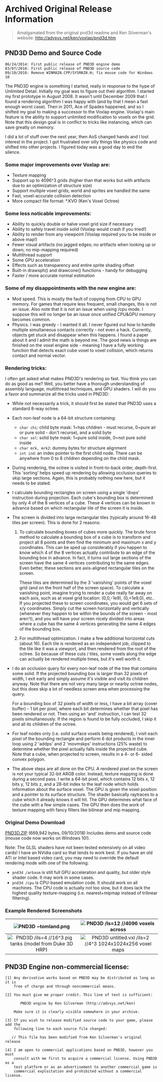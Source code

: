 # Archived Original Release Information

>  Amalgamated from the original pnd3d readme and Ken Silverman's website: http://advsys.net/ken/voxlap/pnd3d.htm

##  PND3D Demo and Source Code

```
06/24/2014: First public release of PND3D engine demo
03/07/2018: First public release of PND3D source code
09/10/2018: Remove WINMAIN.CPP/SYSMAIN.H; fix mouse code for Windows 10
```

The PND3D engine is something I started, really in response to the hype of Unlimited Detail. Initially my goal was to figure out their algorithm. I started my first prototype in August 2008. It wasn't until December 2009 that I found a rendering algorithm I was happy with (and by that I mean a fast enough worst case). Then in 2011, Ace of Spades happened, and so I shifted my goal to making a successor to the Voxlap engine. Voxlap's main feature is the ability to support unlimited modification to voxels on the grid. Note that this design goal is in conflict to tricks like instancing, which can save greatly on memory.

I did a lot of stuff over the next year, then AoS changed hands and I lost interest in the project. I got frustrated over silly things like physics code and shifted into other projects. I figured today was a good day to end the silence.

### Some major improvements over Voxlap are:

- Texture mapping
- Support up to 4096^3 grids (higher than that works but with artifacts due to an optimization of structure size)
- Support multiple voxel grids; world and sprites are handled the same
- Fast, voxel-accurate collision detection
- More compact file format: *.KVO (Ken's Voxel Octree)

### Some less noticable improvements:

- Ability to quickly double or halve voxel grid size if necessary
- Ability to safely travel inside solid (Voxlap would crash if you tried!)
- Ability to render from any viewpoint (Voxlap required you to be inside or above map!)
- Fewer visual artifacts (no jagged edges; no artifacts when looking up or down; no mip-mapping required)
- Multithread support
- Some GPU acceleration
- Effects such as transparency and entire sprite shading offset
- Built-in drawsph() and drawcone() functions - handy for debugging
- Faster / more accurate normal estimation

### Some of my disappointments with the new engine are:

- Mod speed. This is mostly the fault of copying from CPU to GPU memory. For games that require less frequent, small changes, this is not an issue. Also note that it is not an issue when using /cpu mode. I suppose this will no longer be an issue once unified CPU&GPU memory becomes common.
- Physics. I was greedy - I wanted it all. I never figured out how to handle multiple simultaneous contacts correctly - not even a hack. Currently, objects get stuck and disappear when this happens. I found a paper about it and I admit the math is beyond me. The good news is things are finished on the voxel engine side - meaning I have a fully working function that detects exact cube voxel to voxel collision, which returns contact and normal vector.

### Rendering tricks:

I often get asked what makes PND3D's rendering so fast. You think you can do as good as me? Well, you better have a thorough understanding of assembly language, multithread techniques, and GPU shaders. I will do you a favor and summarize all the tricks used in PND3D:

- While not necessarily a trick, it should first be stated that PND3D uses a standard 8-way octree.
- Each non-leaf node is a 64-bit structure containing:
  - `char chi`: child byte mask: 1=has children - must recurse, 0=pure air or pure solid - don't recurse), and a solid byte
  - `char sol`: solid byte mask: 1=pure solid inside, 0=not pure solid inside
  - `char mrk, mrk2`: dummy bytes for structure alignment
  - `int ind`: an index pointer to the first child node. There can be anywhere from 0 to 8 children depending on the child mask.
 - During rendering, the octree is visited in front-to-back order, depth-first. This 'sorting' helps speed up rendering by allowing occlusion queries to skip large sections. Again, this is probably nothing new here, but it needs to be stated.
  - I calculate bounding rectangles on screen using a single 'divps' instruction during projection. Each cube's bounding box is determined by only 4 of the 8 vertices of a cube. These 4 vertices can be known in advance based on which rectangular tile of the screen it is inside.
  - The screen is divided into large rectangular tiles (typically around 16-48 tiles per screen). This is done for 2 reasons:

    1. To calculate bounding boxes of cubes more quickly. The brute force method to calculate a bounding box of a cube is to transform and project all 8 points and then find the minimum and maximum x and y coordinates. This can be sped up considerably if you happen to know which 4 of the 8 vertices actually contribute to an edge of the bounding box in advance. In fact, it turns out large sections of the screen have the same 4 vertices contributing to the same edges. Even better, these sections are axis-aligned rectangular tiles on the screen.

        These tiles are determined by the 3 'vanishing' points of the voxel grid (and on the front half of the screen space). To calculate a vanishing point, imagine trying to render a cube really far away on each axis, such as at voxel grid location: (0,0,-1e9), (0,+1e9,0), etc.. If you projected these to screen coordinates, you would get 6 sets of x/y coordinates. Simply cut the screen horizontally and vertically (whenever they happen to be within the bounds of the screen - most aren't), and you will have your screen nicely divided into areas where a cube has the same 4 vertices generating the same 4 edges of the bounding box.

    2. For multithread optimization. I make a few additional horizontal cuts (about 16). Each tile is rendered as an independent job, clipped to the tile like it was a viewport, and then rendered from the root of the octree. So because of these cuts / tiles, some voxels along the edge can actually be rendered multiple times, but it's well worth it.

- I do an occlusion query for every non-leaf node of the tree that contains some solid. If the projected bounding box is larger than 32 pixels of width, I exit early and simply assume it's visible and visit its children anyway. Note that there are not very many large or nearby octree nodes, but this does skip a lot of needless screen area when processing the query.

  For a bounding box of 32 pixels of width or less, I have a bit array (cover buffer) - 1 bit per pixel, where each bit determines whether that pixel has been rendered or not. Then using an 'and' instruction, I can test 32 pixels simultaneously. If the region is found to be fully occluded, I skip it and all its children of the octree.

- For leaf nodes only (i.e. solid surface voxels being rendered), I visit each pixel of the bounding rectangle and perform 6 dot products in the inner loop using 2 'addps' and 2 'movmskps' instructions (25% waste) to determine whether the pixel actually falls inside the projected cube. Note that a cube, when projected to screen, results in a 4- or 6- sided convex polygon.

- The above steps are all done on the CPU. A rendered pixel on the screen is not your typical 32-bit ARGB color. Instead, texture mapping is done during a second pass. I write a 64-bit pixel, which contains 12 bits x, 12 bits y, 12 bits z, and a 28-bit index to the leaf node which holds information about the surface voxel. The GPU is given the voxel position and a pointer to its surface structure. The shader basically raytraces to a cube which it already knows it will hit. The GPU determines what face of the cube with a few simple cases. The GPU then does the work of texture mapping with fancy filters like bilinear and mip mapping.
  
### Original Demo Download

[PND3D.ZIP](http://advsys.net/ken/voxlap/pnd3d.zip) (669,942 bytes, 09/10/2018) Includes demo and source code (mouse code now works on Windows 10!).

Note: The GLSL shaders have not been tested extensively on all video cards! I have an NVidia card so that tends to work best. If you have an old ATI or Intel based video card, you may need to override the default rendering mode with one of the following:
- `pnd3d /arbasm` is still full GPU acceleration and quality, but older style shader code. It may work in some cases.
- `pnd3d /cpu` is CPU-based emulation code. It should work on all machines. The CPU code is actually not too slow, but it does lack the highest quality texture-mapping (i.e. nearest+mipmap instead of trilinear filtering).

### Example Rendered Screenshots

|![PND3D ~tomland.png](https://raw.githubusercontent.com/gpdaniels/pnd3d/master/media/pnd3d00.jpg "PND3D ~tomland.png")|![PND3D /ls=12  //4096 voxels across](https://raw.githubusercontent.com/gpdaniels/pnd3d/master/media/pnd3d01.jpg "PND3D /ls=12  //4096 voxels across")|
|:--:|:--:|
|![PND3D /ils=4  //16^3 pig tanks (model from Duke 3D HRP)](https://raw.githubusercontent.com/gpdaniels/pnd3d/master/media/pnd3d02.jpg "PND3D /ils=4  //16^3 pig tanks (model from Duke 3D HRP)")|![PND3D untitled.vxl /ils=2  //4^3 1024x1024x256 voxel maps](https://raw.githubusercontent.com/gpdaniels/pnd3d/master/media/pnd3d03.jpg "PND3D untitled.vxl /ils=2  //4^3 1024x1024x256 voxel maps")|

## PND3D Engine non-commercial license:

```
[1] Any derivative works based on PND3D may be distributed as long as it is
    free of charge and through noncommercial means.

[2] You must give me proper credit. This line of text is sufficient:

       PND3D engine by Ken Silverman (http://advsys.net/ken)

    Make sure it is clearly visible somewhere in your archive.

[3] If you wish to release modified source code to your game, please add the
    following line to each source file changed:

   // This file has been modified from Ken Silverman's original release

[4] I am open to commercial applications based on PND3D, however you must
    consult with me first to acquire a commercial license. Using PND3D as a
    test platform or as an advertisement to another commercial game is
    commercial exploitation and prohibited without a commercial license.
```

